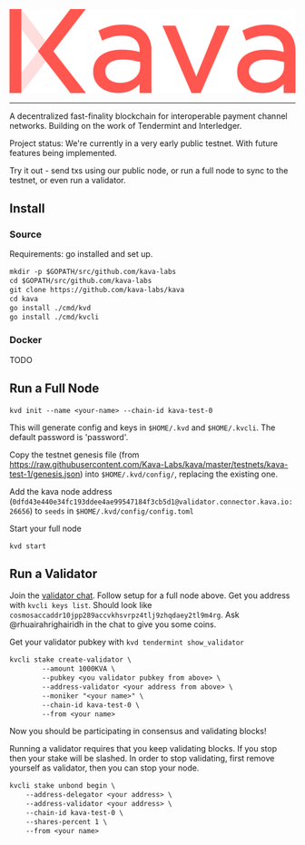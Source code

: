 ![Kava](./kava-logo.svg)

---

A decentralized fast-finality blockchain for interoperable payment channel networks.
Building on the work of Tendermint and Interledger.

Project status: We're currently in a very early public testnet. With future features being implemented.

Try it out - send txs using our public node, or run a full node to sync to the testnet, or even run a validator.



## Install

### Source

Requirements: go installed and set up.

	mkdir -p $GOPATH/src/github.com/kava-labs
	cd $GOPATH/src/github.com/kava-labs
	git clone https://github.com/kava-labs/kava
	cd kava
	go install ./cmd/kvd
	go install ./cmd/kvcli

<!-- Make sure GOBIN environment variable is set if you want to access programs anywhere -->

### Docker

TODO
<!-- Requirements: docker installed.

No installation necessary, just prepend commands with `docker run kava/kava`.  TODO name necessary to avoid new contianer being created each time?

This will use our docker container `kava/kava` and store all blockchain data and keys within the container. -->

<!-- To store this data outisde the conatiner, attach volumes to the container:

	docker run --rm -v $HOME/.kvd:/root/.kvd -v $HOME/.kvcli:/root/.kvcli kava/kava <further commands>

Now blockchain data will be stored in `$HOME/.kvd` and keys in `$HOME/.kvcli`. Also the `--rm` flag removes the contianer after each run.

 -->
<!-- ## Send Transactions

You can send transactions on the testnet using our node without yncing a local node.
Requirements

TODO users need to set up keys first?

	kvcli <args> --node validator.connector.kava.io:26657 --chain-id kava-test-<current version>
 -->

## Run a Full Node

	kvd init --name <your-name> --chain-id kava-test-0

This will generate config and keys in `$HOME/.kvd` and `$HOME/.kvcli`.
The default password is 'password'.

Copy the testnet genesis file (from https://raw.githubusercontent.com/Kava-Labs/kava/master/testnets/kava-test-1/genesis.json) into `$HOME/.kvd/config/`, replacing the existing one.

Add the kava node address (`0dfd43e440e34fc193ddee4ae99547184f3cb5d1@validator.connector.kava.io:26656`) to `seeds` in `$HOME/.kvd/config/config.toml`

Start your full node

	kvd start


## Run a Validator
Join the [validator chat](https://riot.im/app/#/room/#kava-validators:matrix.org). Follow setup for a full node above.
Get you address with `kvcli keys list`. Should look like `cosmosaccaddr10jpp289accvkhsvrpz4tlj9zhqdaey2tl9m4rg`.
Ask @rhuairahrighairidh in the chat to give you some coins.

Get your validator pubkey with `kvd tendermint show_validator`

	kvcli stake create-validator \
            --amount 1000KVA \
            --pubkey <you validator pubkey from above> \
            --address-validator <your address from above> \
            --moniker "<your name>" \
            --chain-id kava-test-0 \
            --from <your name>

Now you should be participating in consensus and validating blocks!


Running a validator requires that you keep validating blocks. If you stop then your stake will be slashed.
In order to stop validating, first remove yourself as validator, then you can stop your node.

	kvcli stake unbond begin \
		--address-delegator <your address> \
		--address-validator <your address> \
		--chain-id kava-test-0 \
		--shares-percent 1 \
		--from <your name>